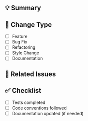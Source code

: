 ## 💡 Summary

<!-- Brief description of the PR -->

## 🔄 Change Type

<!-- Mark with an x (e.g. [x]) -->

- [ ] Feature
- [ ] Bug Fix
- [ ] Refactoring
- [ ] Style Change
- [ ] Documentation

## 🔗 Related Issues

<!-- Example: Fixes #123 -->

## ✅ Checklist

- [ ] Tests completed
- [ ] Code conventions followed
- [ ] Documentation updated (if needed)
